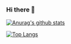 ### Hi there 👋

[![Anurag's github stats](https://github-readme-stats.vercel.app/api?username=yangzi33)](https://github.com/anuraghazra/github-readme-stats)

[![Top Langs](https://github-readme-stats.vercel.app/api/top-langs/?username=yangzi33&layout=compact)](https://github.com/anuraghazra/github-readme-stats)


<!--
**yangzi33/yangzi33** is a ✨ _special_ ✨ repository because its `README.md` (this file) appears on your GitHub profile.

Here are some ideas to get you started:

- 🔭 I’m currently working on ...
- 🌱 I’m currently learning ...
- 👯 I’m looking to collaborate on ...
- 🤔 I’m looking for help with ...
- 💬 Ask me about ...
- 📫 How to reach me: ...
- 😄 Pronouns: ...
- ⚡ Fun fact: ...
-->
